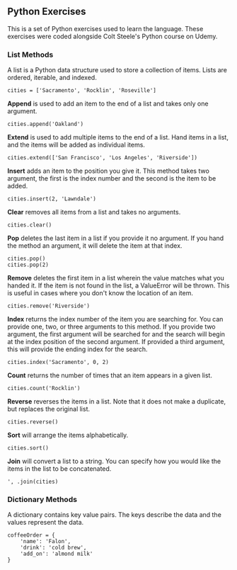 ## Python Exercises

This is a set of Python exercises used to learn the language. These exercises were coded alongside Colt Steele's Python course on Udemy. 

### List Methods

A list is a Python data structure used to store a collection of items. Lists are ordered, iterable, and indexed. 

```
cities = ['Sacramento', 'Rocklin', 'Roseville']
```

**Append** is used to add an item to the end of a list and takes only one argument.

```
cities.append('Oakland')
```

**Extend** is used to add multiple items to the end of a list. Hand items in a list, and the items will be added as individual items. 

```
cities.extend(['San Francisco', 'Los Angeles', 'Riverside'])
```

**Insert** adds an item to the position you give it. This method takes two argument, the first is the index number and the second is the item to be added. 

```
cities.insert(2, 'Lawndale')
```

**Clear** removes all items from a list and takes no arguments.

```
cities.clear()
```

**Pop** deletes the last item in a list if you provide it no argument. If you hand the method an argument, it will delete the item at that index.

```
cities.pop()
cities.pop(2)
```

**Remove** deletes the first item in a list wherein the value matches what you handed it. If the item is not found in the list, a ValueError will be thrown. This is useful in cases where you don't know the location of an item. 

```
cities.remove('Riverside')
```

**Index** returns the index number of the item you are searching for. You can provide one, two, or three arguments to this method. If you provide two argument, the first argument will be searched for and the search will begin at the index position of the second argument. If provided a third argument, this will provide the ending index for the search.

```
cities.index('Sacramento', 0, 2)
```

**Count** returns the number of times that an item appears in a given list.

```
cities.count('Rocklin')
```

**Reverse** reverses the items in a list. Note that it does not make a duplicate, but replaces the original list. 

```
cities.reverse()
```

**Sort** will arrange the items alphabetically. 

```
cities.sort()
```

**Join** will convert a list to a string. You can specify how you would like the items in the list to be concatenated. 

```
', .join(cities)
```

### Dictionary Methods

A dictionary contains key value pairs. The keys describe the data and the values represent the data. 

```
coffeeOrder = {
	'name': 'Falon',
	'drink': 'cold brew',
	'add_on': 'almond milk'
}
```


